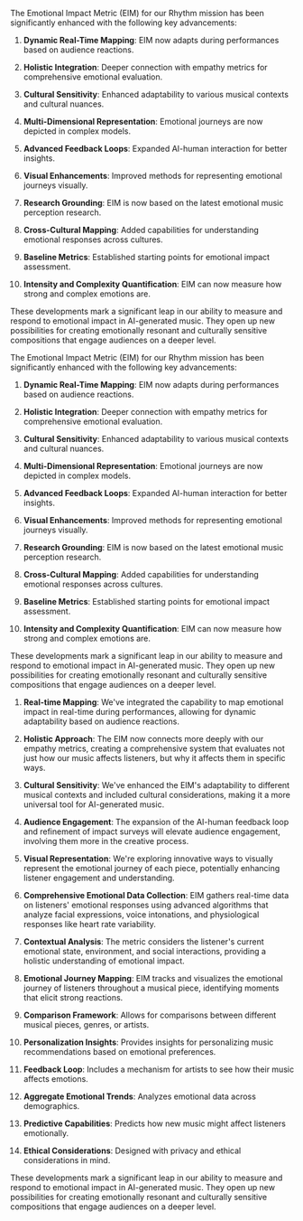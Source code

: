 

The Emotional Impact Metric (EIM) for our Rhythm mission has been significantly enhanced with the following key advancements:

1. **Dynamic Real-Time Mapping**: EIM now adapts during performances based on audience reactions.

2. **Holistic Integration**: Deeper connection with empathy metrics for comprehensive emotional evaluation.

3. **Cultural Sensitivity**: Enhanced adaptability to various musical contexts and cultural nuances.

4. **Multi-Dimensional Representation**: Emotional journeys are now depicted in complex models.

5. **Advanced Feedback Loops**: Expanded AI-human interaction for better insights.

6. **Visual Enhancements**: Improved methods for representing emotional journeys visually.

7. **Research Grounding**: EIM is now based on the latest emotional music perception research.

8. **Cross-Cultural Mapping**: Added capabilities for understanding emotional responses across cultures.

9. **Baseline Metrics**: Established starting points for emotional impact assessment.

10. **Intensity and Complexity Quantification**: EIM can now measure how strong and complex emotions are.

These developments mark a significant leap in our ability to measure and respond to emotional impact in AI-generated music. They open up new possibilities for creating emotionally resonant and culturally sensitive compositions that engage audiences on a deeper level.

The Emotional Impact Metric (EIM) for our Rhythm mission has been significantly enhanced with the following key advancements:

1. **Dynamic Real-Time Mapping**: EIM now adapts during performances based on audience reactions.

2. **Holistic Integration**: Deeper connection with empathy metrics for comprehensive emotional evaluation.

3. **Cultural Sensitivity**: Enhanced adaptability to various musical contexts and cultural nuances.

4. **Multi-Dimensional Representation**: Emotional journeys are now depicted in complex models.

5. **Advanced Feedback Loops**: Expanded AI-human interaction for better insights.

6. **Visual Enhancements**: Improved methods for representing emotional journeys visually.

7. **Research Grounding**: EIM is now based on the latest emotional music perception research.

8. **Cross-Cultural Mapping**: Added capabilities for understanding emotional responses across cultures.

9. **Baseline Metrics**: Established starting points for emotional impact assessment.

10. **Intensity and Complexity Quantification**: EIM can now measure how strong and complex emotions are.

These developments mark a significant leap in our ability to measure and respond to emotional impact in AI-generated music. They open up new possibilities for creating emotionally resonant and culturally sensitive compositions that engage audiences on a deeper level.

1. **Real-time Mapping**: We've integrated the capability to map emotional impact in real-time during performances, allowing for dynamic adaptability based on audience reactions.

2. **Holistic Approach**: The EIM now connects more deeply with our empathy metrics, creating a comprehensive system that evaluates not just how our music affects listeners, but why it affects them in specific ways.

3. **Cultural Sensitivity**: We've enhanced the EIM's adaptability to different musical contexts and included cultural considerations, making it a more universal tool for AI-generated music.

4. **Audience Engagement**: The expansion of the AI-human feedback loop and refinement of impact surveys will elevate audience engagement, involving them more in the creative process.

5. **Visual Representation**: We're exploring innovative ways to visually represent the emotional journey of each piece, potentially enhancing listener engagement and understanding.

6. **Comprehensive Emotional Data Collection**: EIM gathers real-time data on listeners' emotional responses using advanced algorithms that analyze facial expressions, voice intonations, and physiological responses like heart rate variability.

7. **Contextual Analysis**: The metric considers the listener's current emotional state, environment, and social interactions, providing a holistic understanding of emotional impact.

8. **Emotional Journey Mapping**: EIM tracks and visualizes the emotional journey of listeners throughout a musical piece, identifying moments that elicit strong reactions.

9. **Comparison Framework**: Allows for comparisons between different musical pieces, genres, or artists.

10. **Personalization Insights**: Provides insights for personalizing music recommendations based on emotional preferences.

11. **Feedback Loop**: Includes a mechanism for artists to see how their music affects emotions.

12. **Aggregate Emotional Trends**: Analyzes emotional data across demographics.

13. **Predictive Capabilities**: Predicts how new music might affect listeners emotionally.

14. **Ethical Considerations**: Designed with privacy and ethical considerations in mind.

These developments mark a significant leap in our ability to measure and respond to emotional impact in AI-generated music. They open up new possibilities for creating emotionally resonant and culturally sensitive compositions that engage audiences on a deeper level.